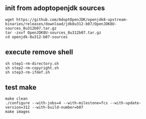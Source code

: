 ## init from adoptopenjdk sources

```shell
wget https://github.com/AdoptOpenJDK/openjdk8-upstream-binaries/releases/download/jdk8u312-b07/OpenJDK8U-sources_8u312b07.tar.gz
tar -zxvf OpenJDK8U-sources_8u312b07.tar.gz
cd openjdk-8u312-b07-sources
```

## execute remove shell

```shell
sh step1-rm-directory.sh
sh step2-rm-copyright.sh
sh step3-rm-ifdef.sh
```

## test make

```shell
make clean
./configure --with-jobs=4 --with-milestone=fcs --with-update-version=312 --with-build-number=b07
make images 
```
